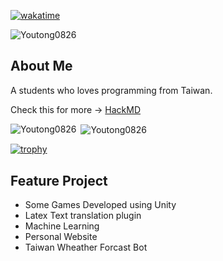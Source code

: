 [![wakatime](https://wakatime.com/badge/user/2ee47a7f-bae6-44a5-a6f5-6b86411d13f5.svg)](https://wakatime.com/@2ee47a7f-bae6-44a5-a6f5-6b86411d13f5)
<p> <img src="https://komarev.com/ghpvc/?username=Youtong0826&label=Profile%20views&color=0e75b6&style=flat" alt="Youtong0826" /> </p>

## About Me 
A students who loves programming from Taiwan.

Check this for more -> [HackMD](https://hackmd.io/@Youtong0826/about_me)

<p><img align="left" src="https://github-readme-stats.vercel.app/api/top-langs?username=Youtong0826&show_icons=true&locale=en&layout=compact&theme=tokyonight" alt="Youtong0826" /></p>
<p>&nbsp;<img align="center" src="https://github-readme-stats.vercel.app/api?username=Youtong0826&show_icons=true&locale=en&theme=tokyonight" alt="Youtong0826" /></p>


[![trophy](https://github-profile-trophy.vercel.app/?username=Youtong0826&theme=tokyonight)](https://github.com/ryo-ma/github-profile-trophy)

## Feature Project
* Some Games Developed using Unity
* Latex Text translation plugin
* Machine Learning
* Personal Website
* Taiwan Wheather Forcast Bot
